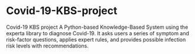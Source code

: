 # Covid-19-KBS-project
Covid-19 KBS project A Python-based Knowledge-Based System using the experta library to diagnose Covid-19. It asks users a series of symptom and risk-factor questions, applies expert rules, and provides possible infection risk levels with recommendations.
